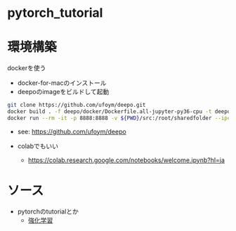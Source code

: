 # pytorch_tutorial

# 環境構築
dockerを使う
- docker-for-macのインストール
- deepoのimageをビルドして起動

```bash
git clone https://github.com/ufoym/deepo.git
docker build . -f deepo/docker/Dockerfile.all-jupyter-py36-cpu -t deepo/all:cpu
docker run --rm -it -p 8888:8888 -v ${PWD}/src:/root/sharedfolder --ipc=host deepo/all:cpu jupyter notebook --no-browser --ip=0.0.0.0 --allow-root --NotebookApp.token= --notebook-dir='/root'
```
  - see: https://github.com/ufoym/deepo

- colabでもいい
  - https://colab.research.google.com/notebooks/welcome.ipynb?hl=ja

# ソース
- pytorchのtutorialとか
  - [強化学習](https://pytorch.org/tutorials/intermediate/reinforcement_q_learning.html)
